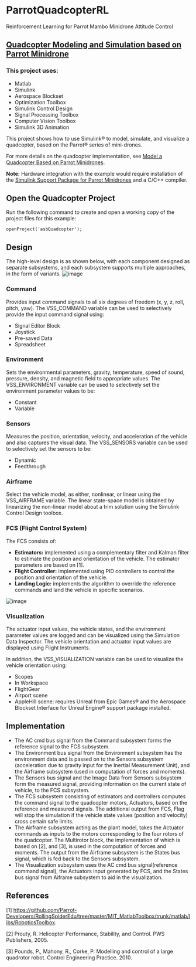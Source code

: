 # ParrotQuadcopterRL
Reinforcement Learning for Parrot Mambo Minidrone Attitude Control

## [Quadcopter Modeling and Simulation based on Parrot Minidrone](https://www.mathworks.com/help/aeroblks/quadcopter-modeling-based-on-parrot-minidrone.html)

### This project uses:
* Matlab
* Simulink
* Aerospace Blockset
* Optimization Toolbox
* Simulink Control Design
* Signal Processing Toolbox
* Computer Vision Toolbox
* Simulink 3D Animation

This project shows how to use Simulink® to model, simulate, and visualize a quadcopter, based on the Parrot® series of mini-drones.

For more details on the quadcopter implementation, see [Model a Quadcopter Based on Parrot Minidrones](https://www.mathworks.com/help/aeroblks/quadcopter-project.html).

**Note:** Hardware integration with the example would require installation of the [Simulink Support Package for Parrot Minidrones](https://www.mathworks.com/hardware-support/parrot-minidrones.html) and a C/C++ compiler.

## Open the Quadcopter Project
Run the following command to create and open a working copy of the project files for this example:
```
openProject('asbQuadcopter');
```

## Design
The high-level design is as shown below, with each component designed as separate subsystems, and each subsystem supports multiple approaches, in the form of variants.
![image](https://github.com/MucahidRidvanKaplan/ParrotQuadcopterRL/assets/32431520/0b430561-9ae9-475c-b2d9-fa89d2e4b1e5)

### Command

Provides input command signals to all six degrees of freedom (x, y, z, roll, pitch, yaw). The VSS_COMMAND variable can be used to selectively provide the input command signal using:
* Signal Editor Block
* Joystick
* Pre-saved Data
* Spreadsheet

### Environment

Sets the environmental parameters, gravity, temperature, speed of sound, pressure, density, and magnetic field to appropriate values. The VSS_ENVIRONMENT variable can be used to selectively set the environment parameter values to be:
* Constant
* Variable

### Sensors

Measures the position, orientation, velocity, and acceleration of the vehicle and also captures the visual data. The VSS_SENSORS variable can be used to selectively set the sensors to be:

* Dynamic
* Feedthrough

### Airframe

Select the vehicle model, as either, nonlinear, or linear using the VSS_AIRFRAME variable. The linear state-space model is obtained by linearizing the non-linear model about a trim solution using the Simulink Control Design toolbox.

### FCS (Flight Control System)

The FCS consists of:

* __Estimators:__ implemented using a complementary filter and Kalman filter to estimate the position and orientation of the vehicle. The estimator parameters are based on [1].
* __Flight Controller:__ implemented using PID controllers to control the position and orientation of the vehicle.
* __Landing Logic:__ implements the algorithm to override the reference commands and land the vehicle in specific scenarios.

![image](https://github.com/MucahidRidvanKaplan/ParrotQuadcopterRL/assets/32431520/ce88f8c4-a503-4e8a-9e8a-4b4a2a3808e2)


### Visualization

The actuator input values, the vehicle states, and the environment parameter values are logged and can be visualized using the Simulation Data Inspector. The vehicle orientation and actuator input values are displayed using Flight Instruments.

In addition, the VSS_VISUALIZATION variable can be used to visualize the vehicle orientation using:

* Scopes
* In Workspace
* FlightGear
* Airport scene
* AppleHill scene: requires Unreal from Epic Games® and the Aerospace Blockset Interface for Unreal Engine® support package installed.

## Implementation

* The AC cmd bus signal from the Command subsystem forms the reference signal to the FCS subsystem.
* The Environment bus signal from the Environment subsystem has the environment data and is passed on to the Sensors subsystem (acceleration due to gravity input for the Inertial Measurement Unit), and the Airframe subsystem (used in computation of forces and moments).
* The Sensors bus signal and the Image Data from Sensors subsystem form the measured signal, providing information on the current state of vehicle, to the FCS subsystem.
* The FCS subsystem consisting of estimators and controllers computes the command signal to the quadcopter motors, Actuators, based on the reference and measured signals. The additional output from FCS, Flag will stop the simulation if the vehicle state values (position and velocity) cross certain safe limits.
* The Airframe subsystem acting as the plant model, takes the Actuator commands as inputs to the motors corresponding to the four rotors of the quadcopter. The Multirotor block, the implementation of which is based on [2], and [3], is used in the computation of forces and moments. The output from the Airframe subsystem is the States bus signal, which is fed back to the Sensors subsystem.
* The Visualization subsystem uses the AC cmd bus signal(reference command signal), the Actuators input generated by FCS, and the States bus signal from Aiframe subsystem to aid in the visualization.

## References
[1] https://github.com/Parrot-Developers/RollingSpiderEdu/tree/master/MIT_MatlabToolbox/trunk/matlab/libs/RoboticsToolbox.

[2] Prouty, R. Helicopter Performance, Stability, and Control. PWS Publishers, 2005.

[3] Pounds, P., Mahony, R., Corke, P. Modelling and control of a large quadrotor robot. Control Engineering Practice. 2010.
